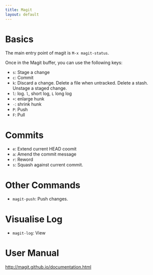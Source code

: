 ```yaml
---
title: Magit
layout: default
---
```


# Basics

The main entry point of magit is `M-x magit-status`.

Once in the Magit buffer, you can use the following keys:

- `s`: Stage a change
- `c`: Commit
- `k`: Discard a change. Delete a file when untracked.  Delete a
  stash.  Unstage a staged change.
- `l`: log.  `l`, short log, `L` long log
- `+`: enlarge hunk
- `-`: shrink hunk
- `P`: Push
- `F`: Pull

# Commits

- `e`: Extend current HEAD coomit
- `a`: Amend the commit message
- `r`: Reword
- `s`: Squash against current commit.

# Other Commands

- `magit-push`: Push changes.

# Visualise Log

- `magit-log`: View


# User Manual

http://magit.github.io/documentation.html
